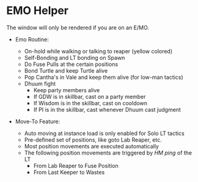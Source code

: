# EMO Helper

The window will only be rendered if you are on an E/MO.

- Emo Routine:
    - On-hold while walking or talking to reaper (yellow colored)
    - Self-Bonding and LT bonding on Spawn
    - Do Fuse Pulls at the certain positions
    - Bond Turtle and keep Turtle alive
    - Pop Cantha's in Vale and keep them alive (for low-man tactics)
    - Dhuum fight
        - Keep party members alive
        - If GDW is in skillbar, cast on a party member
        - If Wisdom is in the skillbar, cast on cooldown
        - If PI is in the skillbar, cast whenever Dhuum cast judgment

- Move-To Feature:
    - Auto moving at instance load is only enabled for Solo LT tactics
    - Pre-defined set of positions, like goto Lab Reaper, etc.
    - Most position movements are executed automatically
    - The following position movements are triggered by *HM ping* of the LT
        - From Lab Reaper to Fuse Position
        - From Last Keeper to Wastes
